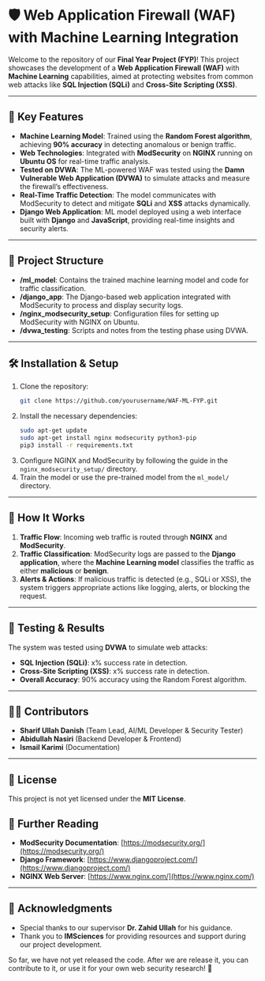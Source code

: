 

# 🛡️ Web Application Firewall (WAF) with Machine Learning Integration

Welcome to the repository of our **Final Year Project (FYP)**! This project showcases the development of a **Web Application Firewall (WAF)** with **Machine Learning** capabilities, aimed at protecting websites from common web attacks like **SQL Injection (SQLi)** and **Cross-Site Scripting (XSS)**.

---

## 🔑 Key Features

- **Machine Learning Model**: Trained using the **Random Forest algorithm**, achieving **90% accuracy** in detecting anomalous or benign traffic.
- **Web Technologies**: Integrated with **ModSecurity** on **NGINX** running on **Ubuntu OS** for real-time traffic analysis.
- **Tested on DVWA**: The ML-powered WAF was tested using the **Damn Vulnerable Web Application (DVWA)** to simulate attacks and measure the firewall’s effectiveness.
- **Real-Time Traffic Detection**: The model communicates with ModSecurity to detect and mitigate **SQLi** and **XSS** attacks dynamically.
- **Django Web Application**: ML model deployed using a web interface built with **Django** and **JavaScript**, providing real-time insights and security alerts.

---

## 📂 Project Structure

- **/ml_model**: Contains the trained machine learning model and code for traffic classification.
- **/django_app**: The Django-based web application integrated with ModSecurity to process and display security logs.
- **/nginx_modsecurity_setup**: Configuration files for setting up ModSecurity with NGINX on Ubuntu.
- **/dvwa_testing**: Scripts and notes from the testing phase using DVWA.

---

## 🛠️ Installation & Setup

1. Clone the repository:
   ```bash
   git clone https://github.com/yourusername/WAF-ML-FYP.git
   ```
2. Install the necessary dependencies:
   ```bash
   sudo apt-get update
   sudo apt-get install nginx modsecurity python3-pip
   pip3 install -r requirements.txt
   ```
3. Configure NGINX and ModSecurity by following the guide in the `nginx_modsecurity_setup/` directory.
4. Train the model or use the pre-trained model from the `ml_model/` directory.

---

## 🚀 How It Works

1. **Traffic Flow**: Incoming web traffic is routed through **NGINX** and **ModSecurity**.
2. **Traffic Classification**: ModSecurity logs are passed to the **Django application**, where the **Machine Learning model** classifies the traffic as either **malicious** or **benign**.
3. **Alerts & Actions**: If malicious traffic is detected (e.g., SQLi or XSS), the system triggers appropriate actions like logging, alerts, or blocking the request.

---

## 🔬 Testing & Results

The system was tested using **DVWA** to simulate web attacks:
- **SQL Injection (SQLi)**: x% success rate in detection.
- **Cross-Site Scripting (XSS)**: x% success rate in detection.
- **Overall Accuracy**: 90% accuracy using the Random Forest algorithm.

---

## 🧑‍💻 Contributors

- **Sharif Ullah Danish** (Team Lead, AI/ML Developer & Security Tester)
- **Abidullah Nasiri** (Backend Developer & Frontend)
- **Ismail Karimi** (Documentation)

---

## 📝 License

This project is not yet licensed under the **MIT License**. 


## 📖 Further Reading

- **ModSecurity Documentation**: [https://modsecurity.org/](https://modsecurity.org/)
- **Django Framework**: [https://www.djangoproject.com/](https://www.djangoproject.com/)
- **NGINX Web Server**: [https://www.nginx.com/](https://www.nginx.com/)

---

## 🌟 Acknowledgments

- Special thanks to our supervisor **Dr. Zahid Ullah** for his guidance.
- Thank you to **IMSciences** for providing resources and support during our project development.


So far, we have not yet released the code. After we are release it, you can contribute to it, or use it for your own web security research! 🔐

